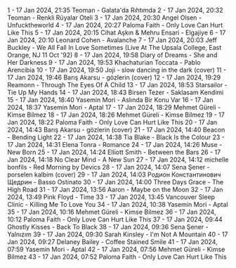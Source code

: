 1 - 17 Jan 2024, 21:35	Teoman - Galata'da Rıhtımda
2 - 17 Jan 2024, 20:32	Teoman - Renkli Rüyalar Oteli
3 - 17 Jan 2024, 20:30	Angel Olsen - Unfucktheworld
4 - 17 Jan 2024, 20:27	Paloma Faith - Only Love Can Hurt Like This
5 - 17 Jan 2024, 20:15	Cihat Aşkın & Mehru Ensari - Elgajiye
6 - 17 Jan 2024, 20:10	Leonard Cohen - Avalanche
7 - 17 Jan 2024, 20:03	Jeff Buckley - We All Fall In Love Sometimes (Live At The Upsala College, East Orange, NJ 11 Oct '92)
8 - 17 Jan 2024, 19:58	Diary of Dreams - She and Her Darkness
9 - 17 Jan 2024, 19:53	Khachaturian Toccata - Pablo Arencibia
10 - 17 Jan 2024, 19:50	Joji - slow dancing in the dark (cover)
11 - 17 Jan 2024, 19:46	Barış Akarsu - gözlerin (cover)
12 - 17 Jan 2024, 19:29	Reamonn - Through The Eyes Of A Child
13 - 17 Jan 2024, 18:53	Starsailor - Tie Up My Hands
14 - 17 Jan 2024, 18:43	Birsen Tezer - Saklasam Kendimi
15 - 17 Jan 2024, 18:40	Yasemin Mori - Aslında Bir Konu Var
16 - 17 Jan 2024, 18:37	Yasemin Mori - Aptal
17 - 17 Jan 2024, 18:29	Mehmet Güreli - Kimse Bilmez
18 - 17 Jan 2024, 18:26	Mehmet Güreli - Kimse Bilmez
19 - 17 Jan 2024, 18:22	Paloma Faith - Only Love Can Hurt Like This
20 - 17 Jan 2024, 14:43	Barış Akarsu - gözlerin (cover)
21 - 17 Jan 2024, 14:40	Beacon - Bending Light
22 - 17 Jan 2024, 14:38	Tia Blake - Black Is the Colour
23 - 17 Jan 2024, 14:31	Elena Tonra - Romance
24 - 17 Jan 2024, 14:26	Muse - New Born
25 - 17 Jan 2024, 14:24	Elliott Smith - Between the Bars
26 - 17 Jan 2024, 14:18	No Clear Mind - A New Sun
27 - 17 Jan 2024, 14:12	michelle bonfils - Red Morning by Devics
28 - 17 Jan 2024, 14:07	Sena Şener - porselen kalbim (cover)
29 - 17 Jan 2024, 14:03	Родион Константинович Щедрин - Basso Ostinato
30 - 17 Jan 2024, 14:00	Three Days Grace - The High Road
31 - 17 Jan 2024, 13:56	Aaron - Maybe on the Moon
32 - 17 Jan 2024, 13:49	Pink Floyd - Time
33 - 17 Jan 2024, 13:45	Vancouver Sleep Clinic - Killing Me To Love You
34 - 17 Jan 2024, 10:38	Yasemin Mori - Aptal
35 - 17 Jan 2024, 10:16	Mehmet Güreli - Kimse Bilmez
36 - 17 Jan 2024, 10:12	Paloma Faith - Only Love Can Hurt Like This
37 - 17 Jan 2024, 09:44	Ghostly Kisses - Back To Black
38 - 17 Jan 2024, 09:36	Sena Şener - Yalnızım
39 - 17 Jan 2024, 09:30	Sarah Kinsley - I'm Not A Mountain
40 - 17 Jan 2024, 09:27	Delaney Bailey - Coffee Stained Smile
41 - 17 Jan 2024, 07:59	Yasemin Mori - Aptal
42 - 17 Jan 2024, 07:56	Mehmet Güreli - Kimse Bilmez
43 - 17 Jan 2024, 07:52	Paloma Faith - Only Love Can Hurt Like This
